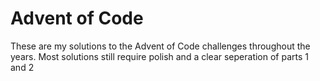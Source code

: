 # Advent of Code
These are my solutions to the Advent of Code challenges throughout the years. Most solutions still require polish and a clear seperation of parts 1 and 2
